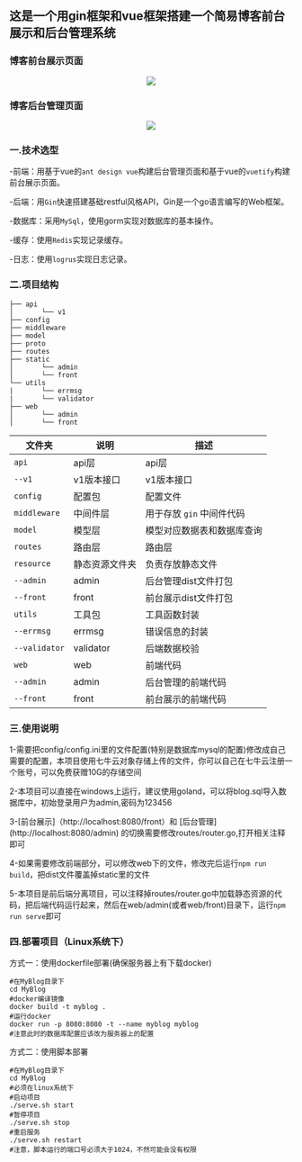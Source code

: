 ## 这是一个用gin框架和vue框架搭建一个简易博客前台展示和后台管理系统

### 博客前台展示页面

<div align=center>
<img src="http://tmnhs.top/Fs6or1nh7sHFHAWCGFJnIg_a0zQ1" width=“100%” />
</div>

### 博客后台管理页面
<div align=center>
<img src="http://tmnhs.top/FvtitX9vqMyYNDHaYpgH7dq8vg46" width=“100%” />
</div>

### 一.技术选型
-前端：用基于vue的``ant design vue``构建后台管理页面和基于vue的``vuetify``构建前台展示页面。

-后端：用``Gin``快速搭建基础restful风格API，Gin是一个go语言编写的Web框架。

-数据库：采用``MySql``，使用gorm实现对数据库的基本操作。

-缓存：使用``Redis``实现记录缓存。

-日志：使用``logrus``实现日志记录。

### 二.项目结构

```shell
├── api
│       └── v1
├── config
├── middleware
├── model
├── proto
├── routes
├── static
│       └── admin
│       └── front
└── utils
|       └── errmsg
|       └── validator
├── web
│       └── admin
│       └── front
```
| 文件夹           | 说明        | 描述               |
| ------------- | --------- | ---------------- |
| `api`         | api层      | api层             |
| `--v1`        | v1版本接口    | v1版本接口           |
| `config`      | 配置包       | 配置文件             |
| `middleware`  | 中间件层      | 用于存放 `gin` 中间件代码 |
| `model`       | 模型层       | 模型对应数据表和数据库查询    |
| `routes`      | 路由层       | 路由层              |
| `resource`    | 静态资源文件夹   | 负责存放静态文件         |
| `--admin`     | admin     | 后台管理dist文件打包     |
| `--front`     | front     | 前台展示dist文件打包     |
| `utils`       | 工具包       | 工具函数封装           |
| `--errmsg`    | errmsg    | 错误信息的封装          |
| `--validator` | validator | 后端数据校验           |
| `web`         | web       | 前端代码             |
| `--admin`     | admin     | 后台管理的前端代码        |
| `--front`     | front     | 前台展示的前端代码        |

###  三.使用说明

1-需要把config/config.ini里的文件配置(特别是数据库mysql的配置)修改成自己需要的配置，本项目使用七牛云对象存储上传的文件，你可以自己在七牛云注册一个账号，可以免费获赠10G的存储空间

2-本项目可以直接在windows上运行，建议使用goland，可以将blog.sql导入数据库中，初始登录用户为admin,密码为123456

3-[前台展示]（http://localhost:8080/front）和 [后台管理] (http://localhost:8080/admin) 的切换需要修改routes/router.go,打开相关注释即可

4-如果需要修改前端部分，可以修改web下的文件，修改完后运行`npm run build`，把dist文件覆盖掉static里的文件

5-本项目是前后端分离项目，可以注释掉routes/router.go中加载静态资源的代码，把后端代码运行起来，然后在web/admin(或者web/front)目录下，运行`npm run serve`即可

###  四.部署项目（Linux系统下）

方式一：使用dockerfile部署(确保服务器上有下载docker)

```shell
#在MyBlog目录下
cd MyBlog
#docker编译镜像
docker build -t myblog .
#运行docker
docker run -p 8080:8080 -t --name myblog myblog
#注意此时的数据库配置应该改为服务器上的配置
```

方式二：使用脚本部署

```shell
#在MyBlog目录下
cd MyBlog
#必须在linux系统下
#启动项目
./serve.sh start
#暂停项目
./serve.sh stop
#重启服务
./serve.sh restart
#注意，脚本运行的端口号必须大于1024，不然可能会没有权限
```

